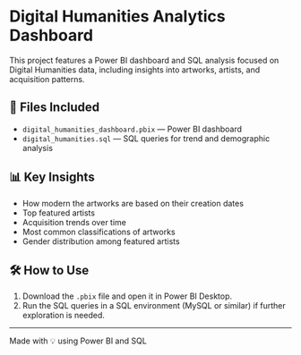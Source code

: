 # Digital Humanities Analytics Dashboard

This project features a Power BI dashboard and SQL analysis focused on Digital Humanities data, including insights into artworks, artists, and acquisition patterns.

## 📁 Files Included
- `digital_humanities_dashboard.pbix` — Power BI dashboard
- `digital_humanities.sql` — SQL queries for trend and demographic analysis

## 📊 Key Insights
- How modern the artworks are based on their creation dates
- Top featured artists
- Acquisition trends over time
- Most common classifications of artworks
- Gender distribution among featured artists

## 🛠 How to Use
1. Download the `.pbix` file and open it in Power BI Desktop.
2. Run the SQL queries in a SQL environment (MySQL or similar) if further exploration is needed.

---

Made with 💡 using Power BI and SQL
